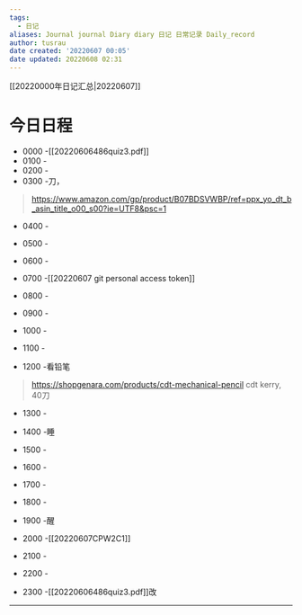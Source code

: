 ```yaml
---
tags:
  - 日记
aliases: Journal journal Diary diary 日记 日常记录 Daily_record
author: tusrau
date created: '20220607 00:05'
date updated: 20220608 02:31
---
```


[[20220000年日记汇总|20220607]]

# 今日日程

- 0000 -[[20220606486quiz3.pdf]]
- 0100 -
- 0200 -
- 0300 -刀，
>https://www.amazon.com/gp/product/B07BDSVWBP/ref=ppx_yo_dt_b_asin_title_o00_s00?ie=UTF8&psc=1
- 0400 -
- 0500 -
- 0600 -
- 0700 -[[20220607 git personal access token]]
- 0800 -

- 0900 -
- 1000 -
- 1100 -
- 1200 -看铅笔
>https://shopgenara.com/products/cdt-mechanical-pencil
>cdt kerry, 40刀
- 1300 -
- 1400 -睡
- 1500 -
- 1600 -
- 1700 -
- 1800 -

- 1900 -醒
- 2000 -[[20220607CPW2C1]]
- 2100 -
- 2200 -
- 2300 -[[20220606486quiz3.pdf]]改

---
